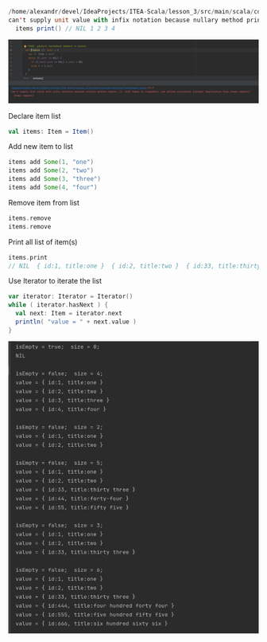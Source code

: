 
```scala
/home/alexandr/devel/IdeaProjects/ITEA-Scala/lesson_3/src/main/scala/com/itea/task3/app3.scala:12:9
can't supply unit value with infix notation because nullary method print: (): Unit takes no arguments; use dotted invocation instead: Application.this.items.print()
  items print() // NIL 1 2 3 4
```

![Screenshot-1](screenshot-1.png)

Declare item list
```scala
val items: Item = Item()
```

Add new item to list
```scala
items add Some(1, "one")
items add Some(2, "two")
items add Some(3, "three")
items add Some(4, "four")
```

Remove item from list
```scala
items.remove
items.remove
```

Print all list of item(s)
```scala
items.print
// NIL  { id:1, title:one }  { id:2, title:two }  { id:33, title:thirty three }  { id:444, title:four hundred forty four }  { id:555, title:five hundred fifty five }  { id:666, title:six hundred sixty six }
```

Use Iterator to iterate the list
```scala
var iterator: Iterator = Iterator()
while ( iterator.hasNext ) {
  val next: Item = iterator.next
  println( "value = " + next.value )
}
```

![Screenshot-2](screenshot-2.png)